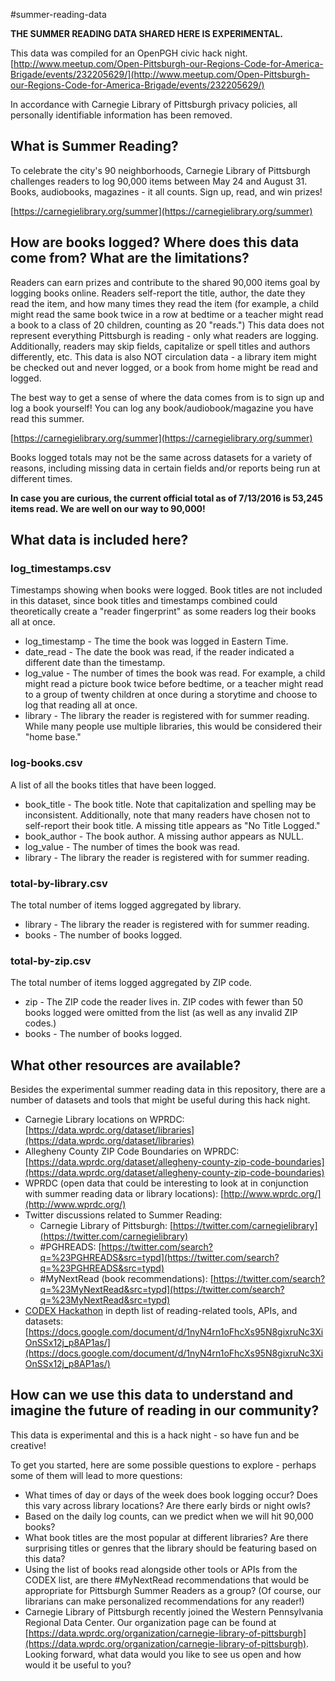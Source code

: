 #summer-reading-data

**THE SUMMER READING DATA SHARED HERE IS EXPERIMENTAL.**

This data was compiled for an OpenPGH civic hack night. [http://www.meetup.com/Open-Pittsburgh-our-Regions-Code-for-America-Brigade/events/232205629/](http://www.meetup.com/Open-Pittsburgh-our-Regions-Code-for-America-Brigade/events/232205629/)

In accordance with Carnegie Library of Pittsburgh privacy policies, all personally identifiable information has been removed.

## What is Summer Reading?

To celebrate the city's 90 neighborhoods, Carnegie Library of Pittsburgh challenges readers to log 90,000 items between May 24 and August 31. Books, audiobooks, magazines - it all counts. Sign up, read, and win prizes!

[https://carnegielibrary.org/summer](https://carnegielibrary.org/summer)

## How are books logged? Where does this data come from? What are the limitations?

Readers can earn prizes and contribute to the shared 90,000 items goal by logging books online. Readers self-report the title, author, the date they read the item, and how many times they read the item (for example, a child might read the same book twice in a row at bedtime or a teacher might read a book to a class of 20 children, counting as 20 "reads.") This data does not represent everything Pittsburgh is reading - only what readers are logging. Additionally, readers may skip fields, capitalize or spell titles and authors differently, etc. This data is also NOT circulation data - a library item might be checked out and never logged, or a book from home might be read and logged.

The best way to get a sense of where the data comes from is to sign up and log a book yourself! You can log any book/audiobook/magazine you have read this summer.

[https://carnegielibrary.org/summer](https://carnegielibrary.org/summer)

Books logged totals may not be the same across datasets for a variety of reasons, including missing data in certain fields and/or reports being run at different times.

**In case you are curious, the current official total as of 7/13/2016 is 53,245 items read. We are well on our way to 90,000!**

## What data is included here?

### log_timestamps.csv

Timestamps showing when books were logged. Book titles are not included in this dataset, since book titles and timestamps combined could theoretically create a "reader fingerprint" as some readers log their books all at once.

- log_timestamp - The time the book was logged in Eastern Time.
- date_read - The date the book was read, if the reader indicated a different date than the timestamp.
- log_value - The number of times the book was read. For example, a child might read a picture book twice before bedtime, or a teacher might read to a group of twenty children at once during a storytime and choose to log that reading all at once.
- library - The library the reader is registered with for summer reading. While many people use multiple libraries, this would be considered their "home base."

### log-books.csv

A list of all the books titles that have been logged.

- book_title - The book title. Note that capitalization and spelling may be inconsistent. Additionally, note that many readers have chosen not to self-report their book title. A missing title appears as "No Title Logged."
- book_author - The book author. A missing author appears as NULL.
- log_value - The number of times the book was read.
- library - The library the reader is registered with for summer reading.

### total-by-library.csv

The total number of items logged aggregated by library.

- library - The library the reader is registered with for summer reading.
- books - The number of books logged.

### total-by-zip.csv

The total number of items logged aggregated by ZIP code.

- zip - The ZIP code the reader lives in. ZIP codes with fewer than 50 books logged were omitted from the list (as well as any invalid ZIP codes.)
- books - The number of books logged.

## What other resources are available?

Besides the experimental summer reading data in this repository, there are a number of datasets and tools that might be useful during this hack night.

- Carnegie Library locations on WPRDC: [https://data.wprdc.org/dataset/libraries](https://data.wprdc.org/dataset/libraries)
- Allegheny County ZIP Code Boundaries on WPRDC: [https://data.wprdc.org/dataset/allegheny-county-zip-code-boundaries](https://data.wprdc.org/dataset/allegheny-county-zip-code-boundaries)
- WPRDC (open data that could be interesting to look at in conjunction with summer reading data or library locations): [http://www.wprdc.org/](http://www.wprdc.org/)
- Twitter discussions related to Summer Reading:
  - Carnegie Library of Pittsburgh: [https://twitter.com/carnegielibrary](https://twitter.com/carnegielibrary)
  - #PGHREADS: [https://twitter.com/search?q=%23PGHREADS&src=typd](https://twitter.com/search?q=%23PGHREADS&src=typd)
  - #MyNextRead (book recommendations): [https://twitter.com/search?q=%23MyNextRead&src=typd](https://twitter.com/search?q=%23MyNextRead&src=typd)
- [CODEX Hackathon](http://codexhackathon.com/) in depth list of reading-related tools, APIs, and datasets: [https://docs.google.com/document/d/1nyN4rn1oFhcXs95N8gixruNc3XiOnSSx12j_p8AP1as/](https://docs.google.com/document/d/1nyN4rn1oFhcXs95N8gixruNc3XiOnSSx12j_p8AP1as/)

## How can we use this data to understand and imagine the future of reading in our community?

This data is experimental and this is a hack night - so have fun and be creative!

To get you started, here are some possible questions to explore - perhaps some of them will lead to more questions:

- What times of day or days of the week does book logging occur? Does this vary across library locations? Are there early birds or night owls?
- Based on the daily log counts, can we predict when we will hit 90,000 books?
- What book titles are the most popular at different libraries? Are there surprising titles or genres that the library should be featuring based on this data?
- Using the list of books read alongside other tools or APIs from the CODEX list, are there #MyNextRead recommendations that would be appropriate for Pittsburgh Summer Readers as a group? (Of course, our librarians can make personalized recommendations for any reader!)
- Carnegie Library of Pittsburgh recently joined the Western Pennsylvania Regional Data Center. Our organization page can be found at [https://data.wprdc.org/organization/carnegie-library-of-pittsburgh](https://data.wprdc.org/organization/carnegie-library-of-pittsburgh). Looking forward, what data would you like to see us open and how would it be useful to you?

